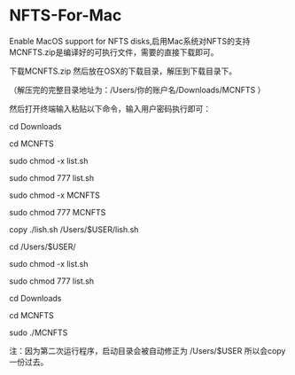 # NFTS-For-Mac
Enable MacOS support for NFTS disks,启用Mac系统对NFTS的支持
MCNFTS.zip是编译好的可执行文件，需要的直接下载即可。

下载MCNFTS.zip 然后放在OSX的下载目录，解压到下载目录下。

（解压完的完整目录地址为：/Users/你的账户名/Downloads/MCNFTS ）

然后打开终端输入粘贴以下命令，输入用户密码执行即可：

cd Downloads

cd MCNFTS

sudo chmod -x list.sh

sudo chmod 777 list.sh

sudo chmod -x MCNFTS

sudo chmod 777 MCNFTS

copy ./lish.sh /Users/$USER/lish.sh

cd /Users/$USER/

sudo chmod -x list.sh

sudo chmod 777 list.sh

cd Downloads

cd MCNFTS

sudo ./MCNFTS

注：因为第二次运行程序，启动目录会被自动修正为 /Users/$USER 所以会copy一份过去。
